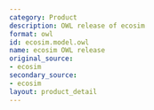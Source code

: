 ```yaml
---
category: Product
description: OWL release of ecosim
format: owl
id: ecosim.model.owl
name: ecosim OWL release
original_source:
- ecosim
secondary_source:
- ecosim
layout: product_detail
---
```

